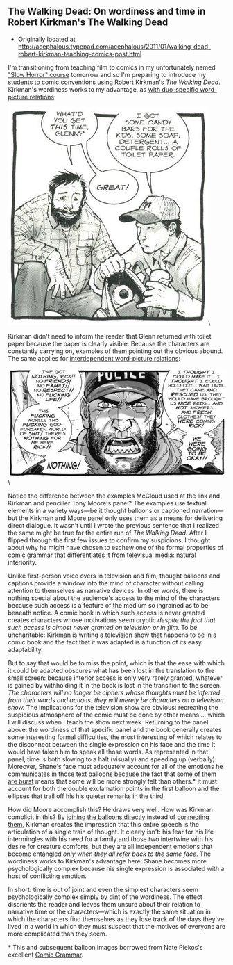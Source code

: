 ## The Walking Dead: On wordiness and time in Robert Kirkman's The Walking Dead

 * Originally located at http://acephalous.typepad.com/acephalous/2011/01/walking-dead-robert-kirkman-teaching-comics-post.html

I'm transitioning from teaching film to comics in my unfortunately named ["Slow Horror" course](http://acephalous.typepad.com/acephalous/2011/01/slow-horror-syllabus.html) tomorrow and so I'm preparing to introduce my students to comic conventions using Robert Kirkman's *The Walking Dead*.  Kirkman's wordiness works to my advantage, as [with duo-specific word-picture relations](http://acephalous.typepad.com/.a/6a00d8341c2df453ef0147e1ae93c3970b):

![6a00d8341c2df453ef0147e1ae946e970b](images/comics/the-walking-dead-1/6a00d8341c2df453ef0147e1ae946e970b.jpg)\ 

Kirkman didn't need to inform the reader that Glenn returned with toilet paper because the paper is clearly visible.  Because the characters are constantly carrying on, examples of them pointing out the obvious abound.  The same applies for [interdependent word-picture relations](http://acephalous.typepad.com/.a/6a00d8341c2df453ef0147e1aea1cb970b):

![6a00d8341c2df453ef0147e1ae9bb2970b](images/comics/the-walking-dead-1/6a00d8341c2df453ef0147e1ae9bb2970b.jpg)\ 

Notice the difference between the examples McCloud used at the link and Kirkman and penciller Tony Moore's panel?  The examples use textual elements in a variety ways—be it thought balloons or captioned narration—but the Kirkman and Moore panel only uses them as a means for delivering direct dialogue.  It wasn't until I wrote the previous sentence that I realized the same might be true for the entire run of *The Walking Dead.* After I flipped through the first few issues to confirm my suspicions, I thought about why he might have chosen to eschew one of the formal properties of comic grammar that differentiates it from televisual media: natural interiority.

Unlike first-person voice overs in television and film, thought balloons and captions provide a window into the mind of character without calling attention to themselves as narrative devices.  In other words, there is nothing special about the audience's access to the mind of the characters because such access is a feature of the medium so ingrained as to be beneath notice.  A comic book in which such access is never granted creates characters whose motivations seem cryptic *despite the fact that such access is almost never granted on television or in film*.  To be uncharitable: Kirkman is writing a television show that happens to be in a comic book and the fact that it was adapted is a function of its easy adaptability.

But to say that would be to miss the point, which is that the ease with which it could be adapted obscures what has been lost in the translation to the small screen: because interior access is only very rarely granted, whatever is gained by withholding it in the book is lost in the transition to the screen. *The characters will no longer be ciphers whose thoughts must be inferred from their words and actions: they will merely be characters on a television show.* The implications for the television show are obvious: recreating the suspicious atmosphere of the comic must be done by other means ... which I will discuss when I teach the show next week.
Returning to the panel above: the wordiness of that specific panel and the book generally creates some interesting formal difficulties, the most interesting of which relates to the disconnect between the single expression on his face and the time it would have taken him to speak all those words.  As represented in that panel, time is both slowing to a halt (visually) and speeding up (verbally).  Moreover, Shane's face must adequately account for all of the emotions he communicates in those text balloons because the fact that [some of them are burst](http://www.blambot.com/images/gram_burst.jpg) means that some will be more strongly felt than others.\*  It must account for both the double exclamation points in the first balloon and the ellipses that trail off his his quieter remarks in the third. 

How did Moore accomplish this?  He draws very well.  How was Kirkman complicit in this?  By [joining the balloons directly](http://www.blambot.com/images/gram_balloonballoon.jpg) instead of [connecting them](http://www.blambot.com/images/gram_connector.jpg), Kirkman creates the impression that this entire speech is the articulation of a single train of thought.  It clearly isn't: his fear for his life intermingles with his need for a family and those two intertwine with his desire for creature comforts, but they are all independent emotions that become entangled *only when they all refer back to the same face*.  The wordiness works to Kirkman's advantage here: Shane becomes more psychologically complex because his single expression is associated with a host of conflicting emotion.

In short: time is out of joint and even the simplest characters seem psychologically complex simply by dint of the wordiness.  The effect disorients the reader and leaves them unsure about their relation to narrative time or the characters—which is exactly the same situation in which the characters find themselves as they lose track of the days they've lived in a world in which they must suspect that the motives of everyone are more complicated than they seem.

\* This and subsequent balloon images borrowed from Nate Piekos's excellent [Comic Grammar](http://www.blambot.com/grammar.shtml).
